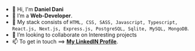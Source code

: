- 👋 Hi, I'm **Daniel Dani**
- 👀 I’m a **Web-Developer**.
- 🌱 My stack consists of `HTML, CSS, SASS, Javascript, Typescript, React.js, Next.js, Express.js, PostgreSQL, Sqlite, MySQL, MongoDB`.
- 💞️ I’m looking to collaborate on Interesting projects
- 📫 To get in touch ==> [**My LinkedIN Profile**](https://www.linkedin.com/in/deniyaldani).
